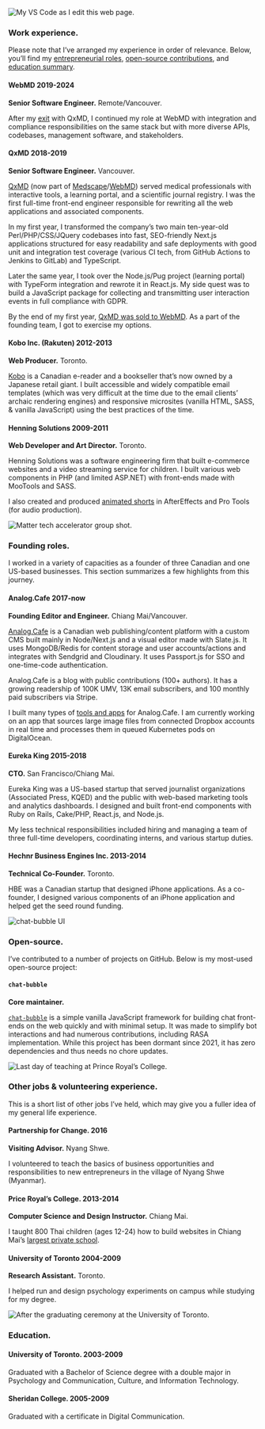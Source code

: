 ![My VS Code as I edit this web page.](/code.png "My VS Code as I edit this web page.")


### Work experience.

Please note that I’ve arranged my experience in order of relevance. Below, you’ll find my [entrepreneurial roles](#founding-roles), [open-source contributions](#open-source), and [education summary](#education).

#### **WebMD** 2019-2024

**Senior Software Engineer.** Remote/Vancouver.

After my [exit](https://www.qxmd.com/webmd-acquires-qxmd) with QxMD, I continued my role at WebMD with integration and compliance responsibilities on the same stack but with more diverse APIs, codebases, management software, and stakeholders.

#### **QxMD** 2018-2019

**Senior Software Engineer.** Vancouver.

[QxMD](https://www.qxmd.com/) (now part of [Medscape](https://www.medscape.com/)/[WebMD](https://en.wikipedia.org/wiki/WebMD)) served medical professionals with interactive tools, a learning portal, and a scientific journal registry. I was the first full-time front-end engineer responsible for rewriting all the web applications and associated components.

In my first year, I transformed the company’s two main ten-year-old Perl/PHP/CSS/JQuery codebases into fast, SEO-friendly Next.js applications structured for easy readability and safe deployments with good unit and integration test coverage (various CI tech, from GitHub Actions to Jenkins to GitLab) and TypeScript.

Later the same year, I took over the Node.js/Pug project (learning portal) with TypeForm integration and rewrote it in React.js. My side quest was to build a JavaScript package for collecting and transmitting user interaction events in full compliance with GDPR.

By the end of my first year, [QxMD was sold to WebMD](https://www.prnewswire.com/news-releases/internet-brands-webmd-acquires-qxmd-300898932.html). As a part of the founding team, I got to exercise my options.

#### **Kobo Inc. (Rakuten)** 2012-2013

**Web Producer.** Toronto.

[Kobo](https://en.wikipedia.org/wiki/Kobo_Inc.) is a Canadian e-reader and a bookseller that’s now owned by a Japanese retail giant. I built accessible and widely compatible email templates (which was very difficult at the time due to the email clients’ archaic rendering engines) and responsive microsites (vanilla HTML, SASS, & vanilla JavaScript) using the best practices of the time.

#### **Henning Solutions** 2009-2011

**Web Developer and Art Director.** Toronto.

Henning Solutions was a software engineering firm that built e-commerce websites and a video streaming service for children. I built various web components in PHP (and limited ASP.NET) with front-ends made with MooTools and SASS.

I also created and produced [animated shorts](https://vimeo.com/31818723) in AfterEffects and Pro Tools (for audio production).

![Matter tech accelerator group shot.](/matter.jpg "Matter tech accelerator group shot with Eureka King.")

### Founding roles.

I worked in a variety of capacities as a founder of three Canadian and one US-based businesses. This section summarizes a few highlights from this journey.

#### **Analog.Cafe** 2017-now

**Founding Editor and Engineer.** Chiang Mai/Vancouver.

[Analog.Cafe](https://www.analog.cafe) is a Canadian web publishing/content platform with a custom CMS built mainly in Node/Next.js and a visual editor made with Slate.js. It uses MongoDB/Redis for content storage and user accounts/actions and integrates with Sendgrid and Cloudinary. It uses Passport.js for SSO and one-time-code authentication.

Analog.Cafe is a blog with public contributions (100+ authors). It has a growing readership of 100K UMV, 13K email subscribers, and 100 monthly paid subscribers via Stripe.

I built many types of [tools and apps](https://www.analog.cafe/apps-downloads) for Analog.Cafe. I am currently working on an app that sources large image files from connected Dropbox accounts in real time and processes them in queued Kubernetes pods on DigitalOcean.

#### **Eureka King** 2015-2018

**CTO.** San Francisco/Chiang Mai.

Eureka King was a US-based startup that served journalist organizations (Associated Press, KQED) and the public with web-based marketing tools and analytics dashboards. I designed and built front-end components with Ruby on Rails, Cake/PHP, React.js, and Node.js.

My less technical responsibilities included hiring and managing a team of three full-time developers, coordinating interns, and various startup duties.

#### **Hechnr Business Engines Inc.** 2013-2014

**Technical Co-Founder.** Toronto.

HBE was a Canadian startup that designed iPhone applications. As a co-founder, I designed various components of an iPhone application and helped get the seed round funding.

![`chat-bubble` UI](/chat-bubble.gif "`chat-bubble` UI")

### Open-source.

I’ve contributed to a number of projects on GitHub. Below is my most-used open-source project:

#### **`chat-bubble`**

**Core maintainer.**

[`chat-bubble`](https://github.com/dmitrizzle/chat-bubble) is a simple vanilla JavaScript framework for building chat front-ends on the web quickly and with minimal setup. It was made to simplify bot interactions and had numerous contributions, including RASA implementation. While this project has been dormant since 2021, it has zero dependencies and thus needs no chore updates.

![Last day of teaching at Prince Royal’s College.](/prc.jpg "Last day of teaching at Prince Royal’s College.")

### Other jobs & volunteering experience.

This is a short list of other jobs I’ve held, which may give you a fuller idea of my general life experience.

#### **Partnership for Change.** 2016

**Visiting Advisor.** Nyang Shwe.

I volunteered to teach the basics of business opportunities and responsibilities to new entrepreneurs in the village of Nyang Shwe (Myanmar).

#### **Price Royal’s College.** 2013-2014

**Computer Science and Design Instructor.** Chiang Mai.

I taught 800 Thai children (ages 12-24) how to build websites in
Chiang Mai’s [largest private school](https://en.wikipedia.org/wiki/Prince_Royal%27s_College).

#### **University of Toronto** 2004-2009

**Research Assistant.** Toronto.

I helped run and design psychology experiments on campus while studying for my degree.

![After the graduating ceremony at the University of Toronto.](/uoft.jpg "After the graduating ceremony at the University of Toronto.")

### Education.

#### **University of Toronto.** 2003-2009

Graduated with a Bachelor of Science degree with a double major in Psychology and Communication, Culture, and Information Technology.

#### **Sheridan College.** 2005-2009

Graduated with a certificate in Digital Communication.
